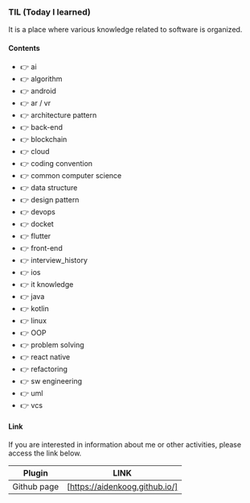 ### TIL (Today I learned)

It is a place where various knowledge related to software is organized.

#### Contents

- 👉 ai
- 👉 algorithm
- 👉 android
- 👉 ar / vr
- 👉 architecture pattern
- 👉 back-end
- 👉 blockchain
- 👉 cloud
- 👉 coding convention
- 👉 common computer science
- 👉 data structure
- 👉 design pattern
- 👉 devops
- 👉 docket
- 👉 flutter
- 👉 front-end
- 👉 interview_history
- 👉 ios
- 👉 it knowledge
- 👉 java
- 👉 kotlin
- 👉 linux
- 👉 OOP
- 👉 problem solving
- 👉 react native
- 👉 refactoring
- 👉 sw engineering
- 👉 uml
- 👉 vcs

#### Link

If you are interested in information about me or other activities, please access the link below.

| Plugin      | LINK                           |
| ----------- | ------------------------------ |
| Github page | [https://aidenkoog.github.io/] |
